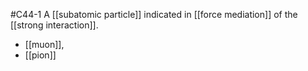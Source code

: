 #C44-1 
A [[subatomic particle]] indicated in [[force mediation]] of the [[strong interaction]].

- [[muon]],
- [[pion]]